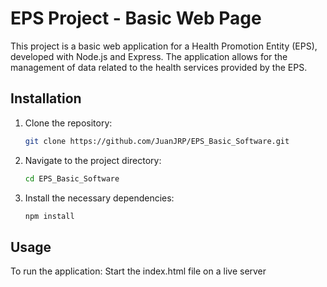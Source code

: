 # EPS Project - Basic Web Page

This project is a basic web application for a Health Promotion Entity (EPS), developed with Node.js and Express. The application allows for the management of data related to the health services provided by the EPS.

## Installation

1. Clone the repository:
   ```bash
   git clone https://github.com/JuanJRP/EPS_Basic_Software.git

2. Navigate to the project directory:
    ```bash
    cd EPS_Basic_Software


3. Install the necessary dependencies:
    ```bash
    npm install

## Usage

To run the application:
Start the index.html file on a live server
